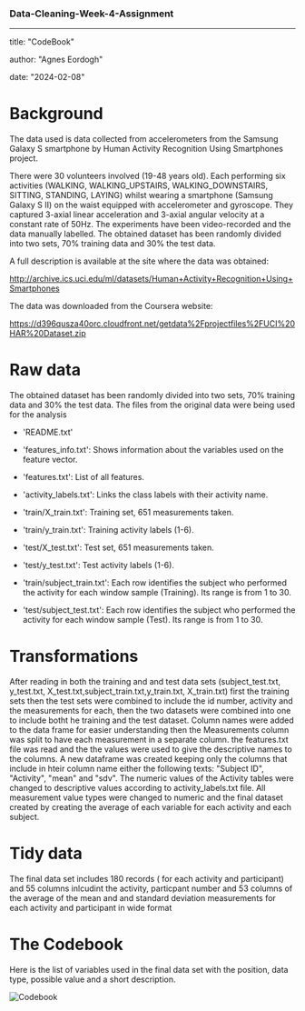 ### Data-Cleaning-Week-4-Assignment
---
title: "CodeBook"

author: "Agnes Eordogh"

date: "2024-02-08"



# Background

The data used is data collected from accelerometers from the Samsung Galaxy S smartphone by Human Activity Recognition Using Smartphones project. 

There were 30 volunteers involved (19-48 years old). Each performing six activities (WALKING, WALKING_UPSTAIRS, WALKING_DOWNSTAIRS, SITTING, STANDING, LAYING) whilst wearing a smartphone (Samsung Galaxy S II) on the waist equipped with accelerometer and gyroscope.  They captured 3-axial linear acceleration and 3-axial angular velocity at a constant rate of 50Hz. The experiments have been video-recorded and the data manually labelled. The obtained dataset has been randomly divided into two sets, 70%  training data and 30% the test data. 

A full description is available at the site where the data was obtained:

http://archive.ics.uci.edu/ml/datasets/Human+Activity+Recognition+Using+Smartphones
 

The data was downloaded from the Coursera website:

 
https://d396qusza40orc.cloudfront.net/getdata%2Fprojectfiles%2FUCI%20HAR%20Dataset.zip

# Raw data 

The obtained dataset has been randomly divided into two sets, 70%  training data and 30% the test data. 
The files from the original data were being used for the analysis
- 'README.txt'

- 'features_info.txt': Shows information about the variables used on the feature vector.

- 'features.txt': List of all features.

- 'activity_labels.txt': Links the class labels with their activity name.

- 'train/X_train.txt': Training set, 651 measurements taken.

- 'train/y_train.txt': Training activity labels (1-6).

- 'test/X_test.txt': Test set, 651 measurements taken.

- 'test/y_test.txt': Test activity labels (1-6).

- 'train/subject_train.txt': Each row identifies the subject who performed the activity for each window sample (Training). Its range is from 1 to 30. 

- 'test/subject_test.txt': Each row identifies the subject who performed the activity for each window sample (Test). Its range is from 1 to 30. 

# Transformations

After reading in both the training and and test data sets (subject_test.txt, y_test.txt, X_test.txt,subject_train.txt,y_train.txt, X_train.txt) first the training sets then the test sets were combined to include the id number, activity and the measurements for each, then the two datasets were combined into one to include botht he training and the test dataset. Column names were added to the data frame for easier understanding then the Measurements column was split to have each measurement in a separate column. the features.txt file was read and the the values were used to give the descriptive names to the columns. A new dataframe was created keeping only the columns that include in hteir column name either the following texts: "Subject ID", "Activity", "mean" and "sdv". The numeric values of the Activity tables were changed to descriptive values according to activity_labels.txt file. All measurement value types were changed to numeric and the final dataset created by creating the average of each variable for each activity and each subject.

# Tidy data

The final data set includes 180 records ( for each activity and participant) and 55 columns inlcudint the activity, particpant number and 53 columns of the average of the mean and and standard deviation measurements for each activity and participant in wide format

 
# The Codebook

Here is the list of variables used in the final data set with the position, data type, possible value and a short description.


![Codebook](https://github.com/agstermaister/Data-Cleaning-Week-4-Assignment/assets/131816758/cf5bd674-3d24-433a-bca0-01ff64c0ec68)


